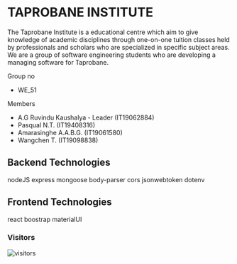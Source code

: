 # TAPROBANE INSTITUTE 

The Taprobane Institute is a educational centre which aim to give knowledge of academic disciplines through one-on-one tuition classes held by professionals and scholars who are specialized in specific subject areas. We are a group of software engineering students who are developing a managing software for Taprobane.

Group no

- WE_51

Members

- A.G Ruvindu Kaushalya - Leader (IT19062884)<br/>
- Pasqual N.T. (IT19408316)  
- Amarasinghe A.A.B.G. (IT19061580)                              
- Wangchen T. (IT19098838)                               
  
## Backend Technologies

nodeJS express mongoose body-parser cors jsonwebtoken dotenv                   
  
## Frontend Technologies

react boostrap materialUI 

### Visitors

![visitors](https://visitor-badge.laobi.icu/badge?page_id=SPM_GROUP_PROJECT_WE_51.visitor-badge)

